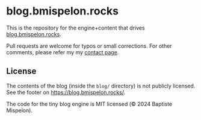 # blog.bmispelon.rocks

This is the repository for the engine+content that drives [blog.bmispelon.rocks](https://blog.bmispelon.rocks).

Pull requests are welcome for typos or small corrections. For other comments, please refer my my [contact page](https://blog.bmispelon.rocks/contact.html).

## License

The contents of the blog (inside the `blog/` directory) is not publicly licensed. See the footer on https://blog.bmispelon.rocks/.

The code for the tiny blog engine is MIT licensed (© 2024 Baptiste Mispelon).
